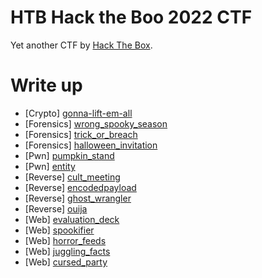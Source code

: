 # HTB Hack the Boo 2022 CTF

Yet another CTF by [Hack The Box](https://www.hackthebox.com/).

# Write up

 - [Crypto] [gonna-lift-em-all](./crypto_gonna-lift-em-all.md)
 - [Forensics] [wrong_spooky_season](./forensics_wrong_spooky_season.md)
 - [Forensics] [trick_or_breach](./forensics_trick_or_breach.md)
 - [Forensics] [halloween_invitation](./forensics_halloween_invitation.md)
 - [Pwn] [pumpkin_stand](./pwn_pumpkin_stand.md)
 - [Pwn] [entity](./pwn_entity.md)
 - [Reverse] [cult_meeting](./rev_cult_meeting.md)
 - [Reverse] [encodedpayload](./rev_encodedpayload.md)
 - [Reverse] [ghost_wrangler](./rev_ghost_wrangler.md)
 - [Reverse] [ouija](./rev_ouija.md)
 - [Web] [evaluation_deck](./web_evaluation_deck.md)
 - [Web] [spookifier](./web_spookifier.md)
 - [Web] [horror_feeds](./web_horror_feeds.md)
 - [Web] [juggling_facts](./web_juggling_facts.md)
 - [Web] [cursed_party](./web_cursed_party.md)
